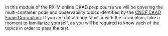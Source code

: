 <!-- CKAD Self-Study Mod 2 -->

In this module of the RX-M online CKAD prep course we will be covering the multi-container pods and observability topics identified by the [CNCF CKAD Exam Curriculum](https://github.com/cncf/curriculum/blob/master/CKAD_Curriculum_V1.19.pdf). If you are not already familiar with the curriculum, take a moment to familiarize yourself, as you will be required to know each of the topics in order to pass the test.
